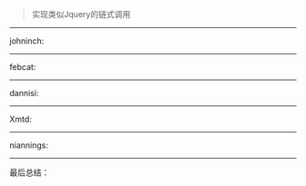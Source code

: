 
> 实现类似Jquery的链式调用

----
johninch:


----
febcat:


----
dannisi:


----
Xmtd:



----
niannings:


----
最后总结：